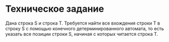 # Техническое задание  
Дана строка S и строка Т. Требуется найти все вхождения строки Т в строку S с помощью конечного детерминированного автомата, то есть указать все позиции строки S, начиная с которых читается строка Т.
